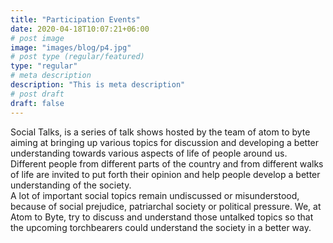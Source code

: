 ```yaml
---
title: "Participation Events"
date: 2020-04-18T10:07:21+06:00
# post image
image: "images/blog/p4.jpg"
# post type (regular/featured)
type: "regular"
# meta description
description: "This is meta description"
# post draft
draft: false
---
```



Social Talks, is a series of talk shows hosted by the team of atom to byte aiming at bringing up various topics for discussion and developing a better understanding towards various aspects of life of people around us.<br> 
Different people from different parts of the country and from different walks of life are invited to put forth their opinion and help people develop a better understanding of the society.<br> 
A lot of important social topics remain undiscussed or misunderstood, because of social prejudice, patriarchal society or political pressure. We, at Atom to Byte, try to discuss and understand those untalked topics so that the upcoming torchbearers could understand the society in a better way.

